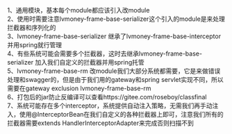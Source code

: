1、通用模块，基本每个module都应该引入改module  
2、使用时需要注意lvmoney-frame-base-serializer这个引入的module是来处理拦截器和序列化的  
3、lvmoney-frame-base-serializer 继承了lvmoney-frame-base-interceptor并用spring就行管理  
4、有些系统可能会需要多个拦截器，这时去继承lvmoney-frame-base-serializer 加入我们自定义的拦截器并用spring托管  
5、lvmoney-frame-base-rm 改module我们大部分系统都需要，它是来做错误处理和swagger的，但是由于我们用的gateway和spring servlet实现不同，所以需要在gateway exclusion lvmoney-frame-base-rm  
6、打包后的jar防止反编译可以查看https://gitee.com/roseboy/classfinal  
7、系统可能存在多个interceptor，系统提供自动注入策略，无需我们再手动注入，使用@InterceptorBean在我们自定义的各种拦截器上即可，注意我们所有的拦截器需要extends HandlerInterceptorAdapter来完成否则扫描不到